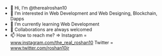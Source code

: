 - 👋 Hi, I’m @therealroshan10
- 👀 I’m interested in Web Development and Web Designing, Blockchain, Dapps
- 🌱 I’m currently learning Web Development
- 💞️ Collaborations are always welcomed
- 📫 How to reach me? => Instagram = www.instagram.com/the_real_roshan10 Twitter = www.twitter.com/roshan10jr 

<!---
therealroshan10/therealroshan10 is a ✨ special ✨ repository because its `README.md` (this file) appears on your GitHub profile.
You can click the Preview link to take a look at your changes.
--->
